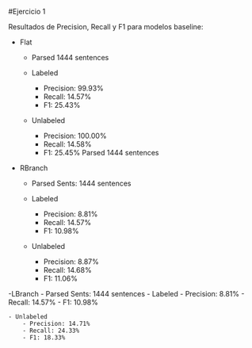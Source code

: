 #Ejercicio 1

Resultados de Precision, Recall y F1 para modelos baseline:

- Flat
    - Parsed 1444 sentences
    - Labeled
        - Precision: 99.93%
        - Recall: 14.57%
        - F1: 25.43%

    - Unlabeled
        - Precision: 100.00%
        - Recall: 14.58%
        - F1: 25.45%
        Parsed 1444 sentences

- RBranch
    - Parsed Sents: 1444 sentences
    - Labeled
        - Precision: 8.81%
        - Recall: 14.57%
        - F1: 10.98%

    - Unlabeled
        - Precision: 8.87%
        - Recall: 14.68%
        - F1: 11.06%

-LBranch
    - Parsed Sents: 1444 sentences
    - Labeled
        - Precision: 8.81%
        - Recall: 14.57%
        - F1: 10.98%

    - Unlabeled
        - Precision: 14.71%
        - Recall: 24.33%
        - F1: 18.33%
